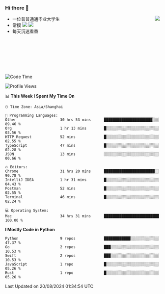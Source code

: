 ### Hi there 👋


<a href="https://github.com/yanlc39">
  <img align="right" src="https://github-readme-stats.vercel.app/api?username=yanlc39&show_icons=true&hide_border=true&icon_color=586069&title_color=a0a9af">
</a>

- 一位普普通通毕业大学生
- 常摸 ![](https://img.shields.io/badge/-Python-3e74a2?style=flat-square&logo=Python&logoColor=fff) ![](https://img.shields.io/badge/-C%2B%2B-brightgreen?style=flat-square)
- 每天沉迷看番



<br><br><br><br><br><br>


<!--START_SECTION:waka-->
![Code Time](http://img.shields.io/badge/Code%20Time-223%20hrs%202%20mins-blue)

![Profile Views](http://img.shields.io/badge/Profile%20Views-0-blue)

📊 **This Week I Spent My Time On** 

```text
🕑︎ Time Zone: Asia/Shanghai

💬 Programming Languages: 
Other                    30 hrs 53 mins      ██████████████████████░░░   89.46 % 
Org                      1 hr 13 mins        █░░░░░░░░░░░░░░░░░░░░░░░░   03.56 % 
HTTP Request             52 mins             █░░░░░░░░░░░░░░░░░░░░░░░░   02.55 % 
TypeScript               47 mins             █░░░░░░░░░░░░░░░░░░░░░░░░   02.28 % 
JSON                     13 mins             ░░░░░░░░░░░░░░░░░░░░░░░░░   00.66 % 

🔥 Editors: 
Chrome                   31 hrs 20 mins      ███████████████████████░░   90.78 % 
IntelliJ IDEA            1 hr 31 mins        █░░░░░░░░░░░░░░░░░░░░░░░░   04.43 % 
Postman                  52 mins             █░░░░░░░░░░░░░░░░░░░░░░░░   02.55 % 
Terminal                 46 mins             █░░░░░░░░░░░░░░░░░░░░░░░░   02.24 % 

💻 Operating System: 
Mac                      34 hrs 31 mins      █████████████████████████   100.00 % 
```

**I Mostly Code in Python** 

```text
Python                   9 repos             ████████████░░░░░░░░░░░░░   47.37 % 
Go                       2 repos             ███░░░░░░░░░░░░░░░░░░░░░░   10.53 % 
Swift                    2 repos             ███░░░░░░░░░░░░░░░░░░░░░░   10.53 % 
JavaScript               1 repo              █░░░░░░░░░░░░░░░░░░░░░░░░   05.26 % 
Rust                     1 repo              █░░░░░░░░░░░░░░░░░░░░░░░░   05.26 % 
```




 Last Updated on 20/08/2024 01:34:54 UTC
<!--END_SECTION:waka-->
